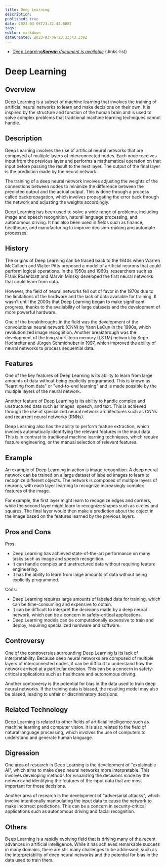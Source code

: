 ```yaml
---
title: Deep Learning
description: 
published: true
date: 2023-03-06T23:32:44.688Z
tags: 
editor: markdown
dateCreated: 2023-03-06T23:32:43.339Z
---
```


- [Deep Learning***Korean** document is available*](/ko/Knowledge-base/Dictionary/deep-learning)
{.links-list}



# Deep Learning

## Overview

Deep Learning is a subset of machine learning that involves the training of artificial neural networks to learn and make decisions on their own. It is inspired by the structure and function of the human brain and is used to solve complex problems that traditional machine learning techniques cannot handle. 

## Description

Deep Learning involves the use of artificial neural networks that are composed of multiple layers of interconnected nodes. Each node receives input from the previous layer and performs a mathematical operation on that input before passing the result to the next layer. The output of the final layer is the prediction made by the neural network.

The training of a deep neural network involves adjusting the weights of the connections between nodes to minimize the difference between the predicted output and the actual output. This is done through a process called backpropagation, which involves propagating the error back through the network and adjusting the weights accordingly.

Deep Learning has been used to solve a wide range of problems, including image and speech recognition, natural language processing, and autonomous driving. It has also been used in fields such as finance, healthcare, and manufacturing to improve decision-making and automate processes.

## History

The origins of Deep Learning can be traced back to the 1940s when Warren McCulloch and Walter Pitts proposed a model of artificial neurons that could perform logical operations. In the 1950s and 1960s, researchers such as Frank Rosenblatt and Marvin Minsky developed the first neural networks that could learn from data.

However, the field of neural networks fell out of favor in the 1970s due to the limitations of the hardware and the lack of data available for training. It wasn't until the 2000s that Deep Learning began to make significant progress, thanks to the availability of large datasets and the development of more powerful hardware.

One of the breakthroughs in the field was the development of the convolutional neural network (CNN) by Yann LeCun in the 1990s, which revolutionized image recognition. Another breakthrough was the development of the long short-term memory (LSTM) network by Sepp Hochreiter and Jürgen Schmidhuber in 1997, which improved the ability of neural networks to process sequential data.

## Features

One of the key features of Deep Learning is its ability to learn from large amounts of data without being explicitly programmed. This is known as "learning from data" or "end-to-end learning" and is made possible by the multiple layers of the neural network.

Another feature of Deep Learning is its ability to handle complex and unstructured data such as images, speech, and text. This is achieved through the use of specialized neural network architectures such as CNNs and recurrent neural networks (RNNs).

Deep Learning also has the ability to perform feature extraction, which involves automatically identifying the relevant features in the input data. This is in contrast to traditional machine learning techniques, which require feature engineering, or the manual selection of relevant features.

## Example

An example of Deep Learning in action is image recognition. A deep neural network can be trained on a large dataset of labeled images to learn to recognize different objects. The network is composed of multiple layers of neurons, with each layer learning to recognize increasingly complex features of the image.

For example, the first layer might learn to recognize edges and corners, while the second layer might learn to recognize shapes such as circles and squares. The final layer would then make a prediction about the object in the image based on the features learned by the previous layers.

## Pros and Cons

Pros:
- Deep Learning has achieved state-of-the-art performance on many tasks such as image and speech recognition.
- It can handle complex and unstructured data without requiring feature engineering.
- It has the ability to learn from large amounts of data without being explicitly programmed.

Cons:
- Deep Learning requires large amounts of labeled data for training, which can be time-consuming and expensive to obtain.
- It can be difficult to interpret the decisions made by a deep neural network, which can be a concern in safety-critical applications.
- Deep Learning models can be computationally expensive to train and deploy, requiring specialized hardware and software.

## Controversy

One of the controversies surrounding Deep Learning is its lack of interpretability. Because deep neural networks are composed of multiple layers of interconnected nodes, it can be difficult to understand how the network arrived at a particular decision. This can be a concern in safety-critical applications such as healthcare and autonomous driving.

Another controversy is the potential for bias in the data used to train deep neural networks. If the training data is biased, the resulting model may also be biased, leading to unfair or discriminatory decisions.

## Related Technology

Deep Learning is related to other fields of artificial intelligence such as machine learning and computer vision. It is also related to the field of natural language processing, which involves the use of computers to understand and generate human language.

## Digression

One area of research in Deep Learning is the development of "explainable AI", which aims to make deep neural networks more interpretable. This involves developing methods for visualizing the decisions made by the network and identifying the features of the input data that are most important for those decisions.

Another area of research is the development of "adversarial attacks", which involve intentionally manipulating the input data to cause the network to make incorrect predictions. This can be a concern in security-critical applications such as autonomous driving and facial recognition.

## Others

Deep Learning is a rapidly evolving field that is driving many of the recent advances in artificial intelligence. While it has achieved remarkable success in many domains, there are still many challenges to be addressed, such as the interpretability of deep neural networks and the potential for bias in the data used to train them.